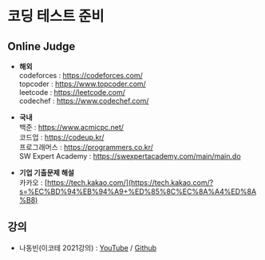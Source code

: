 # 코딩 테스트 준비

## Online Judge
* **해외**   
codeforces : <https://codeforces.com/>   
topcoder : <https://www.topcoder.com/>   
leetcode : <https://leetcode.com/>   
codechef : <https://www.codechef.com/>   

* **국내**   
백준 : <https://www.acmicpc.net/>   
코드업 : <https://codeup.kr/>   
프로그래머스 : <https://programmers.co.kr/>   
SW Expert Academy : <https://swexpertacademy.com/main/main.do>  

* **기업 기출문제 해설**   
카카오 : [https://tech.kakao.com/](https://tech.kakao.com/?s=%EC%BD%94%EB%94%A9+%ED%85%8C%EC%8A%A4%ED%8A%B8)

## 강의
* 나동빈(이코테 2021강의) : [YouTube](https://www.youtube.com/watch?v=m-9pAwq1o3w&list=PLRx0vPvlEmdAghTr5mXQxGpHjWqSz0dgC) / [Github](https://github.com/ndb796/python-for-coding-test)
